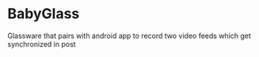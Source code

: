 BabyGlass
=========

Glassware that pairs with android app to record two video feeds which get synchronized in post
